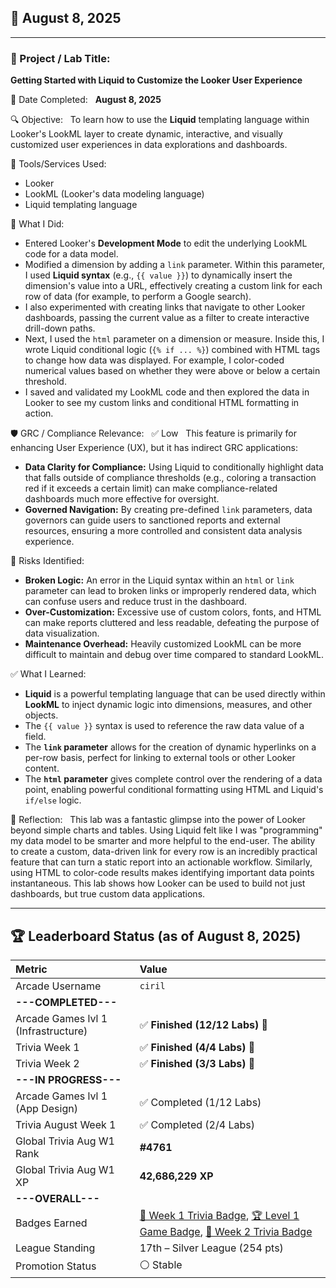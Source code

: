 ## 📅 August 8, 2025

---

### 🧩 Project / Lab Title:
**Getting Started with Liquid to Customize the Looker User Experience**

📆 Date Completed:  
**August 8, 2025**

🔍 Objective:  
To learn how to use the **Liquid** templating language within Looker's LookML layer to create dynamic, interactive, and visually customized user experiences in data explorations and dashboards.

🔧 Tools/Services Used:
- Looker
- LookML (Looker's data modeling language)
- Liquid templating language

🧠 What I Did:
- Entered Looker's **Development Mode** to edit the underlying LookML code for a data model.
- Modified a dimension by adding a `link` parameter. Within this parameter, I used **Liquid syntax** (e.g., `{{ value }}`) to dynamically insert the dimension's value into a URL, effectively creating a custom link for each row of data (for example, to perform a Google search).
- I also experimented with creating links that navigate to other Looker dashboards, passing the current value as a filter to create interactive drill-down paths.
- Next, I used the `html` parameter on a dimension or measure. Inside this, I wrote Liquid conditional logic (`{% if ... %}`) combined with HTML tags to change how data was displayed. For example, I color-coded numerical values based on whether they were above or below a certain threshold.
- I saved and validated my LookML code and then explored the data in Looker to see my custom links and conditional HTML formatting in action.

🛡️ GRC / Compliance Relevance:  
✅ Low  
This feature is primarily for enhancing User Experience (UX), but it has indirect GRC applications:
- **Data Clarity for Compliance:** Using Liquid to conditionally highlight data that falls outside of compliance thresholds (e.g., coloring a transaction red if it exceeds a certain limit) can make compliance-related dashboards much more effective for oversight.
- **Governed Navigation:** By creating pre-defined `link` parameters, data governors can guide users to sanctioned reports and external resources, ensuring a more controlled and consistent data analysis experience.

🚩 Risks Identified:  
- **Broken Logic:** An error in the Liquid syntax within an `html` or `link` parameter can lead to broken links or improperly rendered data, which can confuse users and reduce trust in the dashboard.
- **Over-Customization:** Excessive use of custom colors, fonts, and HTML can make reports cluttered and less readable, defeating the purpose of data visualization.
- **Maintenance Overhead:** Heavily customized LookML can be more difficult to maintain and debug over time compared to standard LookML.

✅ What I Learned:
- **Liquid** is a powerful templating language that can be used directly within **LookML** to inject dynamic logic into dimensions, measures, and other objects.
- The `{{ value }}` syntax is used to reference the raw data value of a field.
- The **`link` parameter** allows for the creation of dynamic hyperlinks on a per-row basis, perfect for linking to external tools or other Looker content.
- The **`html` parameter** gives complete control over the rendering of a data point, enabling powerful conditional formatting using HTML and Liquid's `if/else` logic.

💭 Reflection:  
This lab was a fantastic glimpse into the power of Looker beyond simple charts and tables. Using Liquid felt like I was "programming" my data model to be smarter and more helpful to the end-user. The ability to create a custom, data-driven link for every row is an incredibly practical feature that can turn a static report into an actionable workflow. Similarly, using HTML to color-code results makes identifying important data points instantaneous. This lab shows how Looker can be used to build not just dashboards, but true custom data applications.

---

## 🏆 Leaderboard Status (as of August 8, 2025)

| Metric                              | Value                                                                                                                                                                                                                                                                                             |
| :---------------------------------- | :------------------------------------------------------------------------------------------------------------------------------------------------------------------------------------------------------------------------------------------------------------------------------------------------ |
| Arcade Username                     | `ciril`                                                                                                                                                                                                                                                                                           |
| **---COMPLETED---** |                                                                                                                                                                                                                                                                                                   |
| Arcade Games lvl 1 (Infrastructure) | ✅ **Finished (12/12 Labs)** 🎉                                                                                                                                                                                                                                                                   |
| Trivia Week 1                       | ✅ **Finished (4/4 Labs)** 🎉                                                                                                                                                                                                                                                                     |
| Trivia Week 2                       | ✅ **Finished (3/3 Labs)** 🎉                                                                                                                                                                                                                                                                     |
| **---IN PROGRESS---** |                                                                                                                                                                                                                                                                                                   |
| Arcade Games lvl 1 (App Design)     | ✅ Completed (1/12 Labs)                                                                                                                                                                                                                                                                          |
| Trivia August Week 1                | ✅ Completed (2/4 Labs)                                                                                                                                                                                                                                                                           |
| Global Trivia Aug W1 Rank           | **#4761** |
| Global Trivia Aug W1 XP             | **42,686,229 XP** |
| **---OVERALL---** |                                                                                                                                                                                                                                                                                                   |
| Badges Earned                       | [🏅 Week 1 Trivia Badge](https://www.cloudskillsboost.google/public_profiles/c8fd48a4-987d-4216-9635-d49fa00793da/badges/17140064), [🏆 Level 1 Game Badge](https://www.cloudskillsboost.google/public_profiles/c8fd48a4-987d-4216-9635-d49fa00793da/badges/17245038), [🏅 Week 2 Trivia Badge](https://www.cloudskillsboost.google/public_profiles/c8fd48a4-987d-4216-9635-d49fa00793da/badges/17274275) |
| League Standing                     | 17th – Silver League (254 pts)                                                                                                                                                                                                                                                                   |
| Promotion Status                    | ⚪️ Stable                                                                                                                                                                                                                                                                                       |
